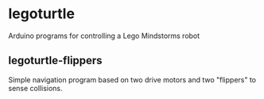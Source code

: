 legoturtle
==========

Arduino programs for controlling a Lego Mindstorms robot

legoturtle-flippers
-------------------

Simple navigation program based on two drive motors and two "flippers" to sense collisions.

